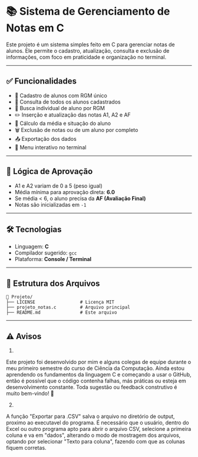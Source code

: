 # 📚 Sistema de Gerenciamento de Notas em C

Este projeto é um sistema simples feito em C para gerenciar notas de alunos. Ele permite o cadastro, atualização, consulta e exclusão de informações, com foco em praticidade e organização no terminal.

---

## ✅ Funcionalidades

- 📌 Cadastro de alunos com RGM único
- 🧾 Consulta de todos os alunos cadastrados
- 🔎 Busca individual de aluno por RGM
- ✏️ Inserção e atualização das notas A1, A2 e AF
- 🧮 Cálculo da média e situação do aluno
- 🗑️ Exclusão de notas ou de um aluno por completo
- 📤 Exportação dos dados
- 📘 Menu interativo no terminal

---

## 🧠 Lógica de Aprovação

- A1 e A2 variam de 0 a 5 (peso igual)
- Média mínima para aprovação direta: **6.0**
- Se média < 6, o aluno precisa da **AF (Avaliação Final)**
- Notas são inicializadas em `-1`

---

## 🛠️ Tecnologias

- Linguagem: **C**
- Compilador sugerido: `gcc`
- Plataforma: **Console / Terminal**

---

## 📂 Estrutura dos Arquivos

```plaintext
📁 Projeto/
├── LICENSE                 # Licença MIT
├── projeto_notas.c         # Arquivo principal
├── README.md               # Este arquivo
```
---

## ⚠️ Avisos
1)
Este projeto foi desenvolvido por mim e alguns colegas de equipe durante o meu primeiro semestre do curso de Ciência da Computação.
Ainda estou aprendendo os fundamentos da linguagem C e começando a usar o GitHub, então é possível que o código contenha falhas, más práticas ou esteja em desenvolvimento constante.
Toda sugestão ou feedback construtivo é muito bem-vindo! 🙌

2)
A função "Exportar para .CSV" salva o arquivo no diretório de output, proximo ao executavel do programa.
É necessário que o usuário, dentro do Excel ou outro programa apto para abrir o arquivo CSV, selecione a primeira coluna e va em "dados", alterando o modo de mostragem dos arquivos,
optando por selecionar "Texto para coluna", fazendo com que as colunas fiquem corretas.

